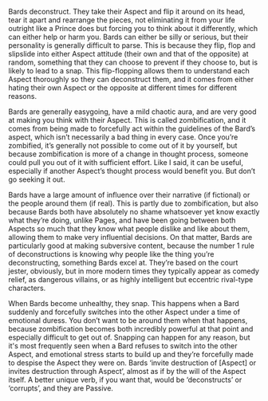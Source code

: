 Bards deconstruct. They take their Aspect and flip it around on its head, tear it apart and rearrange the pieces, not eliminating it from your life outright like a Prince does but forcing you to think about it differently, which can either help or harm you. Bards can either be silly or serious, but their personality is generally difficult to parse. This is because they flip, flop and slipslide into either Aspect attitude (their own and that of the opposite) at random, something that they can choose to prevent if they choose to, but is likely to lead to a snap. This flip-flopping allows them to understand each Aspect thoroughly so they can deconstruct them, and it comes from either hating their own Aspect or the opposite at different times for different reasons.

Bards are generally easygoing, have a mild chaotic aura, and are very good at making you think with their Aspect. This is called zombification, and it comes from being made to forcefully act within the guidelines of the Bard’s aspect, which isn’t necessarily a bad thing in every case. Once you’re zombified, it’s generally not possible to come out of it by yourself, but because zombification is more of a change in thought process, someone could pull you out of it with sufficient effort. Like I said, it can be useful, especially if another Aspect’s thought process would benefit you. But don’t go seeking it out.

Bards have a large amount of influence over their narrative (if fictional) or the people around them (if real). This is partly due to zombification, but also because Bards both have absolutely no shame whatsoever yet know exactly what they’re doing, unlike Pages, and have been going between both Aspects so much that they know what people dislike and like about them, allowing them to make very influential decisions. On that matter, Bards are particularly good at making subversive content, because the number 1 rule of deconstructions is knowing why people like the thing you’re deconstructing, something Bards excel at. They’re based on the court jester, obviously, but in more modern times they typically appear as comedy relief, as dangerous villains, or as highly intelligent but eccentric rival-type characters.

When Bards become unhealthy, they snap. This happens when a Bard suddenly and forcefully switches into the other Aspect under a time of emotional duress. You don’t want to be around them when that happens, because zombification becomes both incredibly powerful at that point and especially difficult to get out of. Snapping can happen for any reason, but it's most frequently seen when a Bard refuses to switch into the other Aspect, and emotional stress starts to build up and they’re forcefully made to despise the Aspect they were on.
Bards ‘invite destruction of [Aspect] or invites destruction through Aspect’, almost as if by the will of the Aspect itself. A better unique verb, if you want that, would be ‘deconstructs’ or ‘corrupts’, and they are Passive.
